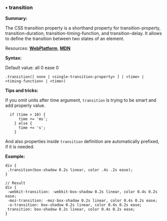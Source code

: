 ### <a name="transition"></a> &#8226; transition
**Summary:**

The CSS transition property is a shorthand property for transition-property, transition-duration, transition-timing-function, and transition-delay. It allows to define the transition between two states of an element.

Resources: **[WebPlatform](http://docs.webplatform.org/wiki/css/properties/transition)**, **[MDN](https://developer.mozilla.org/en-US/docs/Web/CSS/transition)**

**Syntax:**
  
  Default value: all 0 ease 0

    .transition([ none | <single-transition-property> ] | <time> | <timing-function> | <time>)

**Tips and tricks:**

  If you omit units after time argument, `transition` is trying to be smart and add properly value.

      if (time > 10) {
          time += 'ms';
        } else {
          time += 's';
        }

  And also properties inside `transition` definition are automatically prefixed, if it is needed.

**Example:**

    div {
     .transition(box-shadow 0.2s linear, color .4s .2s ease);
    }
    
    // Result
    div {
     -webkit-transition: -webkit-box-shadow 0.2s linear, color 0.4s 0.2s ease;
     -moz-transition: -moz-box-shadow 0.2s linear, color 0.4s 0.2s ease;
     -o-transition: box-shadow 0.2s linear, color 0.4s 0.2s ease;
     transition: box-shadow 0.2s linear, color 0.4s 0.2s ease;
    }


